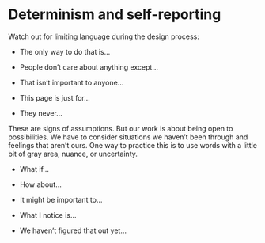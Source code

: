 

# Determinism and self-reporting

Watch out for limiting language during the design process:

 *  The only way to do that is…

 *  People don’t care about anything except…

 *  That isn’t important to anyone…

 *  This page is just for…

 *  They never…

These are signs of assumptions. But our work is about being open to possibilities. We have to consider
situations we haven’t been through and feelings that aren’t ours. One way to practice this is to use words
with a little bit of gray area, nuance, or uncertainty.

 *  What if…

 *  How about…

 *  It might be important to…

 *  What I notice is…

 *  We haven’t figured that out yet…